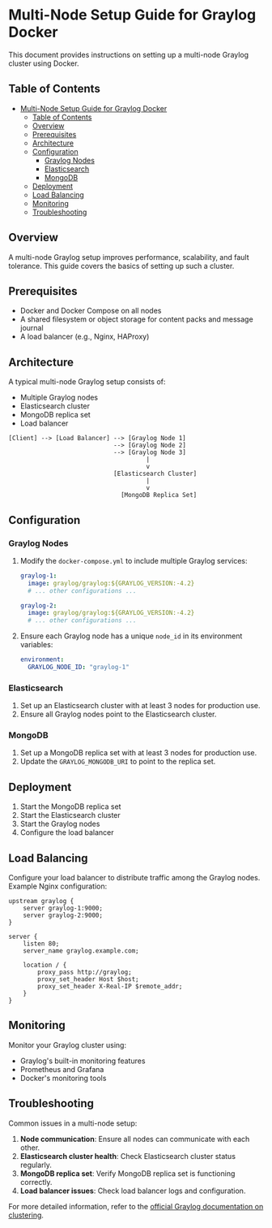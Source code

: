# Multi-Node Setup Guide for Graylog Docker

This document provides instructions on setting up a multi-node Graylog cluster using Docker.

## Table of Contents

- [Multi-Node Setup Guide for Graylog Docker](#multi-node-setup-guide-for-graylog-docker)
  - [Table of Contents](#table-of-contents)
  - [Overview](#overview)
  - [Prerequisites](#prerequisites)
  - [Architecture](#architecture)
  - [Configuration](#configuration)
    - [Graylog Nodes](#graylog-nodes)
    - [Elasticsearch](#elasticsearch)
    - [MongoDB](#mongodb)
  - [Deployment](#deployment)
  - [Load Balancing](#load-balancing)
  - [Monitoring](#monitoring)
  - [Troubleshooting](#troubleshooting)

## Overview

A multi-node Graylog setup improves performance, scalability, and fault tolerance. This guide covers the basics of setting up such a cluster.

## Prerequisites

- Docker and Docker Compose on all nodes
- A shared filesystem or object storage for content packs and message journal
- A load balancer (e.g., Nginx, HAProxy)

## Architecture

A typical multi-node Graylog setup consists of:

- Multiple Graylog nodes
- Elasticsearch cluster
- MongoDB replica set
- Load balancer

```
[Client] --> [Load Balancer] --> [Graylog Node 1]
                             --> [Graylog Node 2]
                             --> [Graylog Node 3]
                                      |
                                      v
                             [Elasticsearch Cluster]
                                      |
                                      v
                               [MongoDB Replica Set]
```

## Configuration

### Graylog Nodes

1. Modify the `docker-compose.yml` to include multiple Graylog services:

   ```yaml
   graylog-1:
     image: graylog/graylog:${GRAYLOG_VERSION:-4.2}
     # ... other configurations ...

   graylog-2:
     image: graylog/graylog:${GRAYLOG_VERSION:-4.2}
     # ... other configurations ...
   ```

2. Ensure each Graylog node has a unique `node_id` in its environment variables:

   ```yaml
   environment:
     GRAYLOG_NODE_ID: "graylog-1"
   ```

### Elasticsearch

1. Set up an Elasticsearch cluster with at least 3 nodes for production use.
2. Ensure all Graylog nodes point to the Elasticsearch cluster.

### MongoDB

1. Set up a MongoDB replica set with at least 3 nodes for production use.
2. Update the `GRAYLOG_MONGODB_URI` to point to the replica set.

## Deployment

1. Start the MongoDB replica set
2. Start the Elasticsearch cluster
3. Start the Graylog nodes
4. Configure the load balancer

## Load Balancing

Configure your load balancer to distribute traffic among the Graylog nodes. Example Nginx configuration:

```nginx
upstream graylog {
    server graylog-1:9000;
    server graylog-2:9000;
}

server {
    listen 80;
    server_name graylog.example.com;

    location / {
        proxy_pass http://graylog;
        proxy_set_header Host $host;
        proxy_set_header X-Real-IP $remote_addr;
    }
}
```

## Monitoring

Monitor your Graylog cluster using:

- Graylog's built-in monitoring features
- Prometheus and Grafana
- Docker's monitoring tools

## Troubleshooting

Common issues in a multi-node setup:

1. **Node communication**: Ensure all nodes can communicate with each other.
2. **Elasticsearch cluster health**: Check Elasticsearch cluster status regularly.
3. **MongoDB replica set**: Verify MongoDB replica set is functioning correctly.
4. **Load balancer issues**: Check load balancer logs and configuration.

For more detailed information, refer to the [official Graylog documentation on clustering](https://docs.graylog.org/en/latest/pages/configuration/multinode_setup.html).
